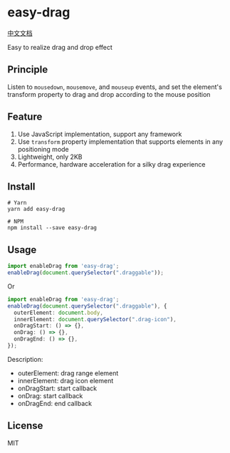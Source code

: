 # easy-drag

[中文文档](https://github.com/junqiuzhang/easy-drag/blob/master/README_zh-CN.md)

Easy to realize drag and drop effect

## Principle

Listen to `mousedown`, `mousemove`, and `mouseup` events, and set the element's transform property to drag and drop according to the mouse position

## Feature

1. Use JavaScript implementation, support any framework
2. Use `transform` property implementation that supports elements in any positioning mode
3. Lightweight, only 2KB
4. Performance, hardware acceleration for a silky drag experience

## Install

```
# Yarn
yarn add easy-drag

# NPM
npm install --save easy-drag

```

## Usage

```ts
import enableDrag from 'easy-drag';
enableDrag(document.querySelector(".draggable"));
```

Or

```ts
import enableDrag from 'easy-drag';
enableDrag(document.querySelector(".draggable"), {
  outerElement: document.body,
  innerElement: document.querySelector(".drag-icon"),
  onDragStart: () => {},
  onDrag: () => {},
  onDragEnd: () => {},
});
```

Description:

- outerElement: drag range element
- innerElement: drag icon element
- onDragStart: start callback
- onDrag: start callback
- onDragEnd: end callback

## License

MIT
